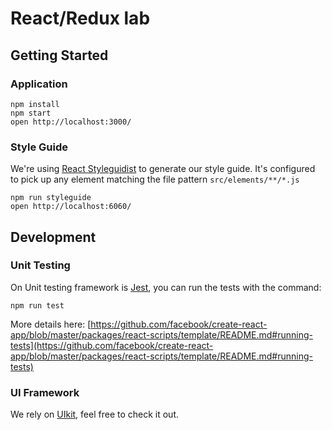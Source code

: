 # React/Redux lab

## Getting Started

### Application
    npm install
    npm start
    open http://localhost:3000/

### Style Guide

We're using [React Styleguidist](https://react-styleguidist.js.org/) to generate our style guide. It's configured to pick up any element matching the file pattern ```src/elements/**/*.js```

    npm run styleguide
    open http://localhost:6060/


## Development

### Unit Testing

On Unit testing framework is [Jest](https://facebook.github.io/jest/), you can run the tests with the command:

    npm run test

More details here:  [https://github.com/facebook/create-react-app/blob/master/packages/react-scripts/template/README.md#running-tests](https://github.com/facebook/create-react-app/blob/master/packages/react-scripts/template/README.md#running-tests)

### UI Framework

We rely on [UIkit](https://getuikit.com/docs/introduction), feel free to check it out.

